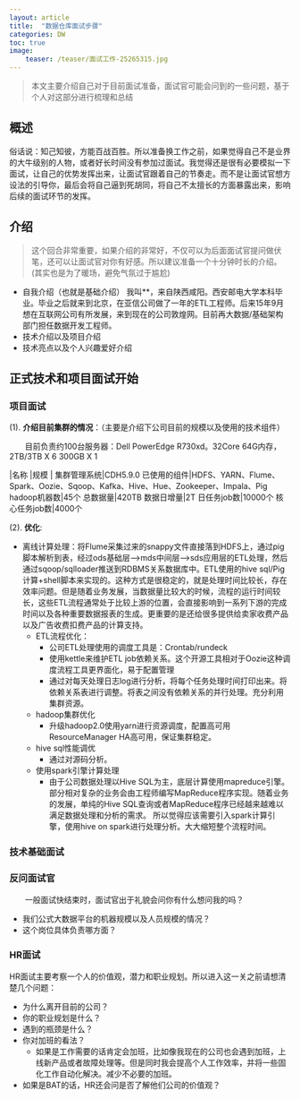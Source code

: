 ```yaml
---
layout: article
title:  "数据仓库面试步骤"
categories: DW
toc: true
image:
    teaser: /teaser/面试工作-25265315.jpg
---
```


> 本文主要介绍自己对于目前面试准备，面试官可能会问到的一些问题，基于个人对这部分进行梳理和总结

## 概述
俗话说：知己知彼，方能百战百胜。所以准备换工作之前，如果觉得自己不是业界的大牛级别的人物，或者好长时间没有参加过面试。我觉得还是很有必要模拟一下面试，让自己的优势发挥出来，让面试官跟着自己的节奏走。而不是让面试官想方设法的引导你，最后会将自己逼到死胡同，将自己不太擅长的方面暴露出来，影响后续的面试环节的发挥。

## 介绍
> 这个回合非常重要，如果介绍的非常好，不仅可以为后面面试官提问做伏笔，还可以让面试官对你有好感。所以建议准备一个十分钟时长的介绍。(其实也是为了暖场，避免气氛过于尴尬)

* 自我介绍（也就是基础介绍）
  我叫**，来自陕西咸阳。西安邮电大学本科毕业。毕业之后就来到北京，在亚信公司做了一年的ETL工程师。后来15年9月想在互联网公司有所发展，来到现在的公司敦煌网。目前再大数据/基础架构部门担任数据开发工程师。
* 技术介绍以及项目介绍
* 技术亮点以及个人兴趣爱好介绍

## 正式技术和项目面试开始
### 项目面试

(1). __介绍目前集群的情况__：（主要是介绍下公司目前的规模以及使用的技术组件）

&emsp;&emsp;目前负责约100台服务器：Dell PowerEdge R730xd。32Core 64G内存，2TB/3TB X 6 300GB X 1

|名称  |规模 |
集群管理系统|CDH5.9.0
已使用的组件|HDFS、YARN、Flume、Spark、Oozie、Sqoop、Kafka、Hive、Hue、Zookeeper、Impala、Pig
hadoop机器数|45个
总数据量|420TB
数据日增量|2T
日任务job数|10000个
核心任务job数|4000个
 
(2). __优化__:

* 离线计算处理：将Flume采集过来的snappy文件直接落到HDFS上，通过pig脚本解析到表，经过ods基础层-->mds中间层-->sds应用层的ETL处理，然后通过sqoop/sqlloader推送到RDBMS关系数据库中。ETL使用的hive sql/Pig计算+shell脚本来实现的。这种方式是很稳定的，就是处理时间比较长，存在效率问题。但是随着业务发展，当数据量比较大的时候，流程的运行时间较长，这些ETL流程通常处于比较上游的位置，会直接影响到一系列下游的完成时间以及各种重要数据报表的生成。更重要的是还给很多提供给卖家收费产品以及广告收费扣费产品的计算支持。
  * ETL流程优化：
     * 公司ETL处理使用的调度工具是：Crontab/rundeck
     * 使用kettle来维护ETL job依赖关系。这个开源工具相对于Oozie这种调度流程工具更界面化，易于配置管理
     * 通过对每天处理日志log进行分析，将每个任务处理时间打印出来。将依赖关系表进行调整。将表之间没有依赖关系的并行处理。充分利用集群资源。
  * hadoop集群优化
     * 升级hadoop2.0使用yarn进行资源调度，配置高可用ResourceManager HA高可用，保证集群稳定。
  * hive sql性能调优
     * 通过对源码分析。 
  * 使用spark引擎计算处理
     * 由于公司数据处理以Hive SQL为主，底层计算使用mapreduce引擎。部分相对复杂的业务会由工程师编写MapReduce程序实现。随着业务的发展，单纯的Hive SQL查询或者MapReduce程序已经越来越难以满足数据处理和分析的需求。 所以觉得应该需要引入spark计算引擎，使用hive on spark进行处理分析。大大缩短整个流程时间。
   
### 技术基础面试

### 反问面试官
&emsp;&emsp;一般面试快结束时，面试官出于礼貌会问你有什么想问我的吗？
* 我们公式大数据平台的机器规模以及人员规模的情况？
* 这个岗位具体负责哪方面？

### HR面试
HR面试主要考察一个人的价值观，潜力和职业规划。所以进入这一关之前请想清楚几个问题：

* 为什么离开目前的公司？
* 你的职业规划是什么？
* 遇到的瓶颈是什么？
* 你对加班的看法？
   * 如果是工作需要的话肯定会加班，比如像我现在的公司也会遇到加班，上线新产品或者故障处理等。但是同时我会提高个人工作效率，并将一些固化工作自动化解决。减少不必要的加班。
* 如果是BAT的话，HR还会问是否了解他们公司的价值观？